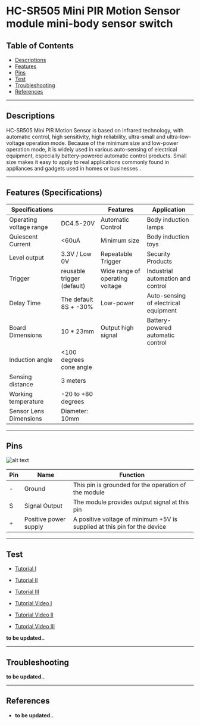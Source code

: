 # HC-SR505 Mini PIR Motion Sensor module mini-body sensor switch

## Table of Contents

-   [Descriptions](#descriptions)
-   [Features](#features)
-   [Pins](#pins)
-   [Test](#test-code)
-   [Troubleshooting](#troubleshooting)
-   [References](#references)

---

## Descriptions

HC-SR505 Mini PIR Motion Sensor is based on infrared technology, with automatic control, high sensitivity, high reliability, ultra-small and ultra-low-voltage operation mode. Because of the minimum size and low-power operation mode, it is widely used in various auto-sensing of electrical equipment, especially battery-powered automatic control products. Small size makes it easy to apply to real applications commonly found in appliances and gadgets used in homes or businesses .

---

## Features (Specifications)

| Specifications          |                            | Features                        | Application                          |
| ----------------------- | -------------------------- | ------------------------------- | ------------------------------------ |
| Operating voltage range | DC4.5-20V                  | Automatic Control               | Body induction lamps                 |
| Quiescent Current       | <60uA                      | Minimum size                    | Body induction toys                  |
| Level output            | 3.3V / Low 0V              | Repeatable Trigger              | Security Products                    |
| Trigger                 | reusable trigger (default) | Wide range of operating voltage | Industrial automation and control    |
| Delay Time              | The default 8S + -30%      | Low-power                       | Auto-sensing of electrical equipment |
| Board Dimensions        | 10 \* 23mm                 | Output high signal              | Battery-powered automatic control    |
| Induction angle         | <100 degrees cone angle    |                                 |                                      |
| Sensing distance        | 3 meters                   |                                 |                                      |
| Working temperature     | -20 to +80 degrees         |                                 |                                      |
| Sensor Lens Dimensions  | Diameter: 10mm             |                                 |                                      |

---

## Pins

![alt text](https://bit.ly/3tHUft9 'HC-SR505')

| Pin | Name                  | Function                                                                 |
| --- | --------------------- | ------------------------------------------------------------------------ |
| -   | Ground                | This pin is grounded for the operation of the module                     |
| S   | Signal Output         | The module provides output signal at this pin                            |
| +   | Positive power supply | A positive voltage of minimum +5V is supplied at this pin for the device |

---

## Test

-   [Tutorial I](https://www.instructables.com/Toturial-How-to-Use-Motion-Sensor-Module-by-Using-/)
-   [Tutorial II](http://bit.ly/Tutorial-HC-SR505-PIR-sensor)
-   [Tutorial III](https://www.makerguides.com/hc-sr501-arduino-tutorial/)

-   [Tutorial Video I](https://youtu.be/pkawnFBX36A)
-   [Tutorial Video II](https://youtu.be/8TnrozK_384)
-   [Tutorial Video III](https://youtu.be/qhThpxiXubI)

**to be updated..**

---

## Troubleshooting

**to be updated..**

---

## References

-   **to be updated..**
